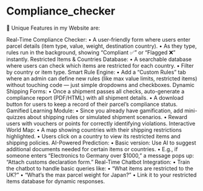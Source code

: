 # Compliance_checker

🌟 Unique Features in my Website are:

Real-Time Compliance Checker: • A user-friendly form where users enter parcel details (item type, value, weight, destination country). • As they type, rules run in the background, showing “Compliant ✅” or “Flagged ❌” instantly.
Restricted Items & Countries Database: • A searchable database where users can check which items are restricted for each country. • Filter by country or item type.
Smart Rule Engine: • Add a “Custom Rules” tab where an admin can define new rules (like max value limits, restricted items) without touching code — just simple dropdowns and checkboxes.
Dynamic Shipping Forms: • Once a shipment passes all checks, auto-generate a compliance report (PDF/HTML) with all shipment details. • A download button for users to keep a record of their parcel’s compliance status.
Gamified Learning Module: • Since you already have gamification, add mini-quizzes about shipping rules or simulated shipment scenarios. • Reward users with vouchers or points for correctly identifying violations.
Interactive World Map: • A map showing countries with their shipping restrictions highlighted. • Users click on a country to view its restricted items and shipping policies.
AI-Powered Prediction: • Basic version: Use AI to suggest additional documents needed for certain items or countries. • E.g., if someone enters “Electronics to Germany over $1000,” a message pops up: “Attach customs declaration form.”
Real-Time Chatbot Integration: • Train the chatbot to handle basic queries like: • “What items are restricted to the UK?” • “What’s the max parcel weight for Japan?” • Link it to your restricted items database for dynamic responses.
